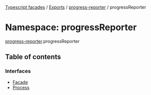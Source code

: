 [Typescript facades](../index.md) / [Exports](../modules.md) / [progress-reporter](progress_reporter.md) / progressReporter

# Namespace: progressReporter

[progress-reporter](progress_reporter.md).progressReporter

## Table of contents

### Interfaces

- [Facade](../interfaces/progress_reporter.progressReporter.Facade.md)
- [Process](../interfaces/progress_reporter.progressReporter.Process.md)
